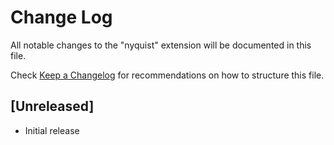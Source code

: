 # Change Log

All notable changes to the "nyquist" extension will be documented in this file.

Check [Keep a Changelog](http://keepachangelog.com/) for recommendations on how to structure this file.

## [Unreleased]

- Initial release